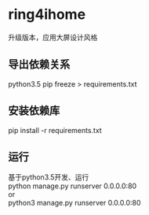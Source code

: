 ring4ihome
===
升级版本，应用大屏设计风格

导出依赖关系
---
python3.5
pip freeze > requirements.txt

安装依赖库
---
pip install -r requirements.txt

运行
---
基于python3.5开发、运行 <br>
python manage.py runserver 0.0.0.0:80 <br>
or <br>
python3 manage.py runserver 0.0.0.0:80 <br>
